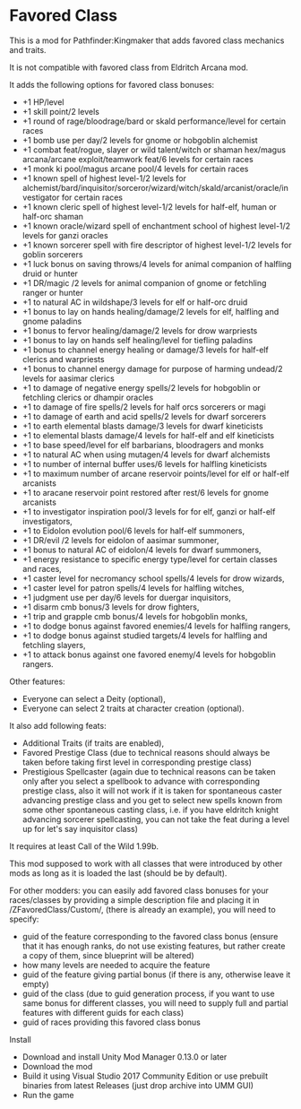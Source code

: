 # Favored Class

This is a mod for Pathfinder:Kingmaker that adds favored class mechanics and traits.

It is not compatible with favored class from Eldritch Arcana mod.

It adds the following options for favored class bonuses:
 - +1 HP/level
 - +1 skill point/2 levels
 - +1 round of rage/bloodrage/bard or skald performance/level for certain races
 - +1 bomb use per day/2 levels for gnome or hobgoblin alchemist
 - +1 combat feat/rogue, slayer or wild talent/witch or shaman hex/magus arcana/arcane exploit/teamwork feat/6 levels for certain races
 - +1 monk ki pool/magus arcane pool/4 levels for certain races
 - +1 known spell of highest level-1/2 levels for alchemist/bard/inquisitor/sorceror/wizard/witch/skald/arcanist/oracle/investigator for certain races
 - +1 known cleric spell of highest level-1/2 levels for half-elf, human or half-orc shaman
 - +1 known oracle/wizard spell of enchantment school of highest level-1/2 levels for ganzi oracles
 - +1 known sorcerer spell with fire descriptor of highest level-1/2 levels for goblin sorcerers
 - +1 luck bonus on saving throws/4 levels for animal companion of halfling druid or hunter
 - +1 DR/magic /2 levels for animal companion of gnome or fetchling ranger or hunter
 - +1 to natural AC in wildshape/3 levels for elf or half-orc druid
 - +1 bonus to lay on hands healing/damage/2 levels for elf, halfling and gnome paladins
 - +1 bonus to fervor healing/damage/2 levels for drow warpriests
 - +1 bonus to lay on hands self healing/level for tiefling paladins
 - +1 bonus to channel energy healing or damage/3 levels for half-elf clerics and warpriests
 - +1 bonus to channel energy damage for purpose of harming undead/2 levels for aasimar clerics
 - +1 to damage of negative energy spells/2 levels for hobgoblin or fetchling clerics or dhampir oracles
 - +1 to damage of fire spells/2 levels for half orcs sorcerers or magi
 - +1 to damage of earth and acid spells/2 levels for dwarf sorcerers
 - +1 to earth elemental blasts damage/3 levels for dwarf kineticists
 - +1 to elemental blasts damage/4 levels for half-elf and elf kineticists
 - +1 to base speed/level for elf barbarians, bloodragers and monks
 - +1 to natural AC when using mutagen/4 levels for dwarf alchemists
 - +1 to number of internal buffer uses/6 levels for halfling kineticists
 - +1 to maximum number of arcane reservoir points/level for elf or half-elf arcanists
 - +1 to aracane reservoir point restored after rest/6 levels for gnome arcanists
 - +1 to investigator inspiration pool/3 levels for for elf, ganzi or half-elf investigators,
 - +1 to Eidolon evolution pool/6 levels for half-elf summoners,
 - +1 DR/evil /2 levels for eidolon of aasimar summoner,
 - +1 bonus to natural AC of eidolon/4 levels for dwarf summoners,
 - +1 energy resistance to specific energy type/level for certain classes and races,
 - +1 caster level for necromancy school spells/4 levels for drow wizards,
 - +1 caster level for patron spells/4 levels for halfling witches,
 - +1 judgment use per day/6 levels for duergar inquisitors,
 - +1 disarm cmb bonus/3 levels for drow fighters,
 - +1 trip and grapple cmb bonus/4 levels for hobgoblin monks,
 - +1 to dodge bonus against favored enemies/4 levels for halfling rangers,
 - +1 to dodge bonus against studied targets/4 levels for halfling and fetchling slayers,
 - +1 to attack bonus against one favored enemy/4 levels for hobgoblin rangers.
 
Other features:
- Everyone can select a Deity (optional),
- Everyone can select 2 traits at character creation (optional).
 
 
It also add following feats:
- Additional Traits (if traits are enabled),
- Favored Prestige Class (due to technical reasons should always be taken before taking first level in corresponding prestige class)
- Prestigious Spellcaster (again due to technical reasons can be taken only after you select a spellbook to advance with corresponding prestige class,
also it will not work if it is taken for spontaneous caster advancing prestige class and you get to select new spells known from some other spontaneous casting class,
i.e. if you have eldritch knight advancing sorcerer spellcasting, you can not take the feat during a level up for let's say inquisitor class)

It requires at least Call of the Wild 1.99b.

This mod supposed to work with all classes that were introduced by other mods as long as it is loaded the last (should be by default).

For other modders: you can easily add favored class bonuses for your races/classes by providing a simple description file and placing it in /ZFavoredClass/Custom/,
 (there is already an example), you will need to specify:
- guid of the feature corresponding to the favored class bonus (ensure that it has enough ranks, do not use existing features, but rather create a copy of them, since blueprint will be altered)
- how many levels are needed to acquire the feature
- guid of the feature giving partial bonus (if there is any, otherwise leave it empty)
- guid of the class (due to guid generation process, if you want to use same bonus for different classes, you will need to supply full and partial features with different guids for each class)
- guid of races providing this favored class bonus


Install
- Download and install Unity Mod Manager﻿﻿ 0.13.0 or later
- Download the mod
- Build it using Visual Studio 2017 Community Edition or use prebuilt binaries from latest Releases (just drop archive into UMM GUI)
- Run the game

